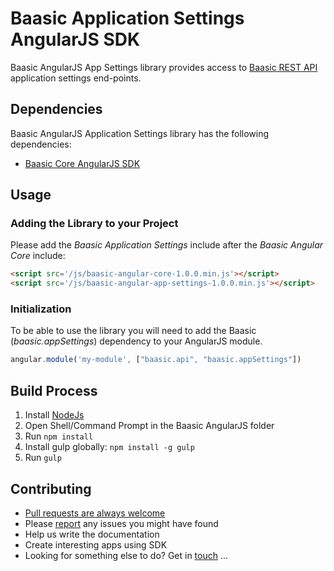 # Baasic Application Settings AngularJS SDK

Baasic AngularJS App Settings library provides access to [Baasic REST API](https://api.baasic.com/beta) application settings end-points.

## Dependencies

Baasic AngularJS Application Settings library has the following dependencies:

* [Baasic Core AngularJS SDK](../../../baasic-sdk-angularjs-core)

## Usage

### Adding the Library to your Project

Please add the _Baasic Application Settings_ include after the _Baasic Angular Core_ include:

```html
<script src='/js/baasic-angular-core-1.0.0.min.js'></script>
<script src='/js/baasic-angular-app-settings-1.0.0.min.js'></script>
```
### Initialization

To be able to use the library you will need to add the Baasic (_baasic.appSettings_) dependency to your AngularJS module.

```javascript
angular.module('my-module', ["baasic.api", "baasic.appSettings"])
```
## Build Process

1. Install [NodeJs](http://nodejs.org/download/)
2. Open Shell/Command Prompt in the Baasic AngularJS folder
3. Run `npm install`
4. Install gulp globally: `npm install -g gulp`
5. Run `gulp`

## Contributing

* [Pull requests are always welcome](../../../baasic-sdk-angularjs-app-settings/pulls)
* Please [report](../../../baasic-sdk-angularjs-app-settings/issues) any issues you might have found
* Help us write the documentation
* Create interesting apps using SDK
* Looking for something else to do? Get in <u>touch</u> ...
